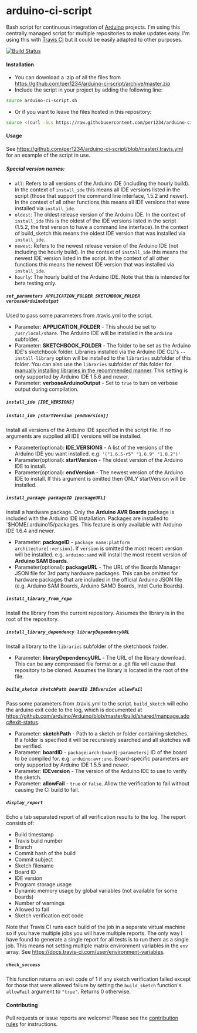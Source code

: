 arduino-ci-script
==========

Bash script for continuous integration of [Arduino](http://www.arduino.cc/) projects. I'm using this centrally managed script for multiple repositories to make updates easy. I'm using this with [Travis CI](http://travis-ci.org/) but it could be easily adapted to other purposes.

[![Build Status](https://travis-ci.org/per1234/arduino-ci-script.svg?branch=master)](https://travis-ci.org/per1234/arduino-ci-script)

#### Installation
- You can download a .zip of all the files from https://github.com/per1234/arduino-ci-script/archive/master.zip
- Include the script in your project by adding the following line:
```bash
source arduino-ci-script.sh
```
- Or if you want to leave the files hosted in this repository:
```bash
source <(curl -SLs https://raw.githubusercontent.com/per1234/arduino-ci-script/master/arduino-ci-script.sh)
```


#### Usage
See https://github.com/per1234/arduino-ci-script/blob/master/.travis.yml for an example of the script in use.
##### Special version names:
  - `all`: Refers to all versions of the Arduino IDE (including the hourly build). In the context of `install_ide` this means all IDE versions listed in the script (those that support the command line interface, 1.5.2 and newer). In the context of all other functions this means all IDE versions that were installed via `install_ide`.
  - `oldest`: The oldest release version of the Arduino IDE. In the context of `install_ide` this is the oldest of the IDE versions listed in the script (1.5.2, the first version to have a command line interface). In the context of build_sketch this means the oldest IDE version that was installed via `install_ide`.
  - `newest`: Refers to the newest release version of the Arduino IDE (not including the hourly build). In the context of `install_ide` this means the newest IDE version listed in the script. In the context of all other functions this means the newest IDE version that was installed via `install_ide`.
  - `hourly`: The hourly build of the Arduino IDE. Note that this is intended for beta testing only.

##### `set_parameters APPLICATION_FOLDER SKETCHBOOK_FOLDER verboseArduinoOutput`
Used to pass some parameters from .travis.yml to the script.
- Parameter: **APPLICATION_FOLDER** - This should be set to `/usr/local/share`. The Arduino IDE will be installed in the `arduino` subfolder.
- Parameter: **SKETCHBOOK_FOLDER** - The folder to be set as the Arduino IDE's sketchbook folder. Libraries installed via the Arduino IDE CLI's `--install-library` option will be installed to the `libraries` subfolder of this folder. You can also use the `libraries` subfolder of this folder for [manually installing libraries in the recommended manner](https://www.arduino.cc/en/Guide/Libraries#toc5). This setting is only supported by Arduino IDE 1.5.6 and newer.
- Parameter: **verboseArduinoOutput** - Set to `true` to turn on verbose output during compilation.

##### `install_ide [IDE_VERSIONS]`
##### `install_ide [startVersion [endVersion]]`
Install all versions of the Arduino IDE specified in the script file. If no arguments are supplied all IDE versions will be installed.
- Parameter(optional): **IDE_VERSIONS** - A list of the versions of the Arduino IDE you want installed. e.g. `'("1.6.5-r5" "1.6.9" "1.8.2")'`
- Parameter(optional): **startVersion** - The oldest version of the Arduino IDE to install.
- Parameter(optional): **endVersion** - The newest version of the Arduino IDE to install. If this argument is omitted then ONLY startVersion will be installed.

##### `install_package packageID [packageURL]`
Install a hardware package. Only the **Arduino AVR Boards** package is included with the Arduino IDE installation. Packages are installed to `$HOME/.arduino15/packages. This feature is only available with Arduino IDE 1.6.4 and newer.
- Parameter: **packageID** - `package name:platform architecture[:version]`. If `version` is omitted the most recent version will be installed. e.g. `arduino:samd` will install the most recent version of **Arduino SAM Boards**.
- Parameter(optional): **packageURL** - The URL of the Boards Manager JSON file for 3rd party hardware packages. This can be omitted for hardware packages that are included in the official Arduino JSON file (e.g. Arduino SAM Boards, Arduino SAMD Boards, Intel Curie Boards).

##### `install_library_from_repo`
Install the library from the current repository. Assumes the library is in the root of the repository.

##### `install_library_dependency libraryDependencyURL`
Install a library to the `libraries` subfolder of the sketchbook folder.
- Parameter: **libraryDependencyURL** - The URL of the library download. This can be any compressed file format or a .git file will cause that repository to be cloned. Assumes the library is located in the root of the file.

##### `build_sketch sketchPath boardID IDEversion allowFail`
Pass some parameters from .travis.yml to the script. `build_sketch` will echo the arduino exit code to the log, which is documented at https://github.com/arduino/Arduino/blob/master/build/shared/manpage.adoc#exit-status.
- Parameter: **sketchPath** - Path to a sketch or folder containing sketches. If a folder is specified it will be recursively searched and all sketches will be verified.
- Parameter: **boardID** - `package:arch:board[:parameters]` ID of the board to be compiled for. e.g. `arduino:avr:uno`. Board-specific parameters are only supported by Arduino IDE 1.5.5 and newer.
- Parameter: **IDEversion** - The version of the Arduino IDE to use to verify the sketch.
- Parameter: **allowFail** - `true` or `false`. Allow the verification to fail without causing the CI build to fail.

##### `display_report`
Echo a tab separated report of all verification results to the log. The report consists of:
- Build timestamp
- Travis build number
- Branch
- Commit hash of the build
- Commit subject
- Sketch filename
- Board ID
- IDE version
- Program storage usage
- Dynamic memory usage by global variables (not available for some boards)
- Number of warnings
- Allowed to fail
- Sketch verification exit code

Note that Travis CI runs each build of the job in a separate virtual machine so if you have multiple jobs you will have multiple reports. The only way I have found to generate a single report for all tests is to run them as a single job. This means not setting multiple matrix environment variables in the `env` array. See https://docs.travis-ci.com/user/environment-variables.

##### `check_success`
This function returns an exit code of 1 if any sketch verification failed except for those that were allowed failure by setting the `build_sketch` function's `allowFail` argument to `"true"`. Returns 0 otherwise.


#### Contributing
Pull requests or issue reports are welcome! Please see the [contribution rules](https://github.com/per1234/arduino-ci-script/blob/master/CONTRIBUTING.md) for instructions.

